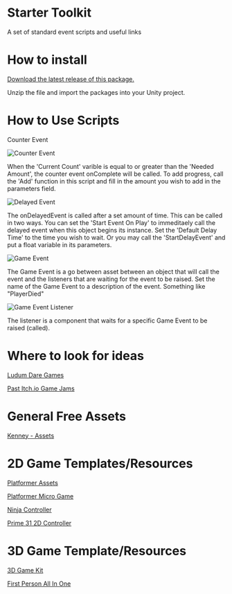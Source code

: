 # Starter Toolkit
A set of standard event scripts and useful links

# How to install
[Download the latest release of this package.](https://github.com/ShockerStudios/StarterToolkit/archive/1.0.zip)

Unzip the file and import the packages into your Unity project.

# How to Use Scripts

Counter Event

![Counter Event](https://github.com/ShockerStudios/StarterToolkit/blob/master/Info/CounterEvent.png)

When the 'Current Count' varible is equal to or greater than the 'Needed Amount', the counter event onComplete will be called. To add progress, call the 'Add' function in this script and fill in the amount you wish to add in the parameters field.

![Delayed Event](https://github.com/ShockerStudios/StarterToolkit/blob/master/Info/DelayedEvent.png)

The onDelayedEvent is called after a set amount of time. This can be called in two ways. You can set the 'Start Event On Play' to immeditaely call the delayed event when this object begins its instance. Set the 'Default Delay Time' to the time you wish to wait. Or you may call the 'StartDelayEvent' and put a float variable in its parameters.

![Game Event](https://github.com/ShockerStudios/StarterToolkit/blob/master/Info/GameEvent.png)

The Game Event is a go between asset between an object that will call the event and the listeners that are waiting for the event to be raised. Set the name of the Game Event to a description of the event. Something like "PlayerDied"

![Game Event Listener](https://github.com/ShockerStudios/StarterToolkit/blob/master/Info/GameEventListener.png)

The listener is a component that waits for a specific Game Event to be raised (called).

# Where to look for ideas
[Ludum Dare Games](http://ldjam.com/games)

[Past Itch.io Game Jams](https://itch.io/jams/past)

# General Free Assets
[Kenney - Assets](https://www.kenney.nl/assets)

# 2D Game Templates/Resources
[Platformer Assets](https://assetstore.unity.com/?q=platformer&orderBy=0)

[Platformer Micro Game](https://assetstore.unity.com/packages/templates/platformer-microgame-151055)

[Ninja Controller](https://assetstore.unity.com/packages/tools/physics/ninja-controller-64976)

[Prime 31 2D Controller](https://github.com/prime31/CharacterController2D)

# 3D Game Template/Resources
[3D Game Kit](https://assetstore.unity.com/packages/templates/tutorials/3d-game-kit-lite-135162)

[First Person All In One](https://assetstore.unity.com/packages/templates/systems/first-person-all-in-one-135316)
